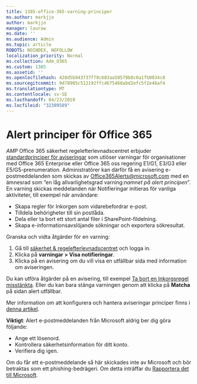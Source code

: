 ```yaml
---
title: 1385-office-365-varning-principer
ms.author: markjjo
author: markjjo
manager: lauraw
ms.date: ''
ms.audience: Admin
ms.topic: article
ROBOTS: NOINDEX, NOFOLLOW
localization_priority: Normal
ms.collection: Adm_O365
ms.custom: 1385
ms.assetid: ''
ms.openlocfilehash: 428d5b943737f78c683aa50578b0c0a1fb0034c8
ms.sourcegitcommit: 9d78905c512192ffc4675468abd2efc5f2e4baf4
ms.translationtype: MT
ms.contentlocale: sv-SE
ms.lasthandoff: 04/23/2019
ms.locfileid: "32389589"
---
```

# <a name="office-365-alert-policies"></a>Alert principer för Office 365

_AMP_ Office 365 säkerhet regelefterlevnadscentret erbjuder [standardprinciper för aviseringar](https://docs.microsoft.com/office365/securitycompliance/alert-policies#default-alert-policies) som utlöser varningar för organisationer med Office 365 Enterprise eller Office 365 oss regering E1/G1, E3/G3 eller E5/G5-prenumeration. Administratörer kan därför få en avisering e-postmeddelanden som skickas av Office365Alerts@microsoft.com med en ämnesrad som ”en låg allvarlighetsgrad varning:*namnet på alert principen*”. En varning skickas meddelanden när Notifieringar initieras för vanliga aktiviteter, till exempel när användare:

- Skapa regler för Inkorgen som vidarebefordrar e-post.
- Tilldela behörigheter till sin postlåda.
- Dela eller ta bort ett stort antal filer i SharePoint-fildelning.
- Skapa e-informationsavslöjande sökningar och exportera sökresultat.
 
Granska och vidta åtgärder för en varning:

1. Gå till [säkerhet & regelefterlevnadscentret](https://protection.office.com) och logga in.
2. Klicka på **varningar > Visa notifieringar**.
3. Klicka på en avisering om du vill visa en utfällbar sida med information om aviseringen.

Du kan utföra åtgärder på en avisering, till exempel [Ta bort en Inkorgsregel misstänkta](https://docs.microsoft.com/office365/securitycompliance/responding-to-a-compromised-email-account). Eller du kan bara stänga varningen genom att klicka på **Matcha** på sidan alert utfällbar.

Mer information om att konfigurera och hantera aviseringar principer finns i [denna artikel](https://docs.microsoft.com/office365/securitycompliance/alert-policies).

**Viktigt**: Alert e-postmeddelanden från Microsoft aldrig ber dig göra följande:

- Ange ett lösenord.
- Kontrollera säkerhetsinformation för ditt konto.
- Verifiera dig igen.

Om du får ett e-postmeddelande så här skickades inte av Microsoft och bör betraktas som ett phishing-bedrägeri. Om detta inträffar du [Rapportera det till Microsoft](https://docs.microsoft.com/office365/SecurityCompliance/report-junk-email-and-phishing-scams-in-outlook-on-the-web-eop).